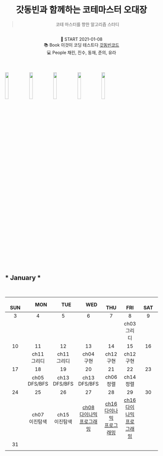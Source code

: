 <center>
<h1> 갓동빈과 함께하는 코테마스터 오대장</h1> 
<blockquote>코테 마스터를 향한 알고리즘 스터디</blockquote>
<br> 📌 START 2021-01-08 
  <br> 📚 Book 이것이 코딩 테스트다 <a href="https://github.com/ndb796/python-for-coding-test">갓동빈코드</a>
<br> 💻 People 채린, 진수, 동재, 준의, 유라
</center>

<br>
<br>
<br>

<a href="https://github.com/zzerii">
<img src = "https://user-images.githubusercontent.com/37285946/106130812-2c8f0280-61a5-11eb-968c-2cdff9049eb0.png" width="15%" /></a>
<a href="https://github.com/baejinsoo">
<img src = "https://user-images.githubusercontent.com/37285946/106130808-2b5dd580-61a5-11eb-8c54-b8fbfcca6a22.png" width="15%" /></a>
<a href="https://github.com/winterash2">
<img src = "https://user-images.githubusercontent.com/37285946/106130814-2d279900-61a5-11eb-9f8a-d2d59d734c2e.png" width="15%" /></a>
<a href="https://github.com/coconutstd">
<img src = "https://user-images.githubusercontent.com/37285946/106130818-2dc02f80-61a5-11eb-96ea-ddd58da70802.png" width="15%" /></a>
<a href="https://github.com/jungyr24">
<img src = "https://user-images.githubusercontent.com/37285946/106497518-7eb38900-6501-11eb-8f01-737abbf1ac1c.png" width="15%" /></a>

<br>
<br>
<br>
<br>

<h2> * January * </h2>

<br>

|　  SUN　  |　  MON　  |　  TUE　  |　  WED　  |　  THU　  |　  FRI　  |　  SAT　  |
|:---:|:---:|:---:|:---:|:---:|:---:|:---:|
|    3    |    4    |    5    |    6    |    7    |    8    |    9    |
|   |   |   |   |   |ch03<br>그리디||
| 10 |      11      |      12      |     13     |    14     |     15     | 16 |
|    |ch11<br>그리디|ch11<br>그리디|ch04<br>구현|ch12<br>구현|ch12<br>구현|    |
| 17 |      18       |      19       |      20       |     21     |     22     |23|
|    |ch05<br>DFS/BFS|ch13<br>DFS/BFS|ch13<br>DFS/BFS|ch06<br>정렬|ch14<br>정렬|  |
| 24 |      25        |       26       |         27              |  28  |  29  |  30  |
|    |ch07<br>이진탐색|ch15<br>이진탐색|[ch08<br>다이나믹<br>프로그래밍](https://url.kr/jlQ18O)|[ch16<br>다이나믹<br>프로그래밍](https://url.kr/RvqUML)|[ch16<br>다이나믹<br>프로그래밍](https://url.kr/d2IJOK)|      |
| 31 |
|    |

